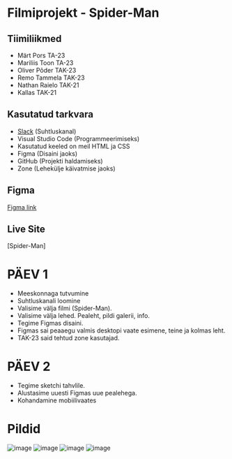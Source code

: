 # Filmiprojekt - Spider-Man

## Tiimiliikmed

- Märt Pors TA-23
- Mariliis Toon TA-23
- Oliver Põder TAK-23
- Remo Tammela TAK-23
- Nathan Raielo TAK-21
- Kallas TAK-21

## Kasutatud tarkvara
- [Slack](https://slack.com/) (Suhtluskanal)
- Visual Studio Code (Programmeerimiseks)
- Kasutatud keeled on meil HTML ja CSS
- Figma (Disaini jaoks)
- GitHub (Projekti haldamiseks)
- Zone (Lehekülje käivatmise jaoks)

## Figma
[Figma link](https://www.figma.com/file/7z7EWpWVouyBCowTNOfUCe/Spiderman?type=design&node-id=0%3A1&mode=design&t=JNK6ip5d5KxB3djy-1)

## Live Site 

[Spider-Man] 

# PÄEV 1

- Meeskonnaga tutvumine
- Suhtluskanali loomine
- Valisime välja filmi (Spider-Man).
- Valisime välja lehed. Pealeht, pildi galerii, info.
- Tegime Figmas disaini.
- Figmas sai peaaegu valmis desktopi vaate esimene, teine ja kolmas leht.
- TAK-23 said tehtud zone kasutajad.

# PÄEV 2

- Tegime sketchi tahvlile.
- Alustasime uuesti Figmas uue pealehega.
- Kohandamine mobiilivaates
# Pildid


![image](https://github.com/ZL-I/spiderman/assets/144334389/963d043b-65de-4d3b-adce-c5c0c7f490be)
![image](https://github.com/ZL-I/spiderman/assets/144334389/ea7c185f-07e8-4f58-8664-4df547a708a8)
![image](https://github.com/ZL-I/spiderman/assets/144334389/c428b9e4-0970-4042-8ed2-5baa89540317)
![image](https://github.com/ZL-I/spiderman/assets/104862738/b54d7105-6e54-4538-ab06-ed1a0e93f46d)
